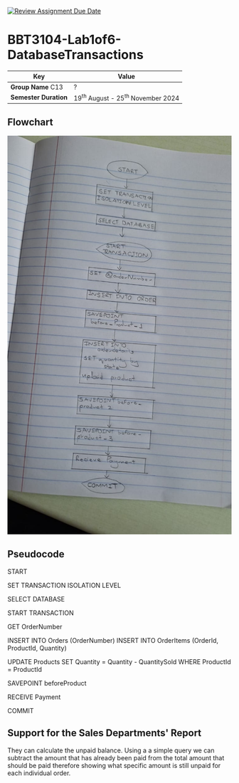 [![Review Assignment Due Date](https://classroom.github.com/assets/deadline-readme-button-22041afd0340ce965d47ae6ef1cefeee28c7c493a6346c4f15d667ab976d596c.svg)](https://classroom.github.com/a/r-tQZu0l)
# BBT3104-Lab1of6-DatabaseTransactions


| **Key**                                                               | Value                                                                                                                                                                              |
|---------------|---------------------------------------------------------|
| **Group Name** C13                                                              | ? |
| **Semester Duration**                                                 | 19<sup>th</sup> August - 25<sup>th</sup> November 2024                                                                                                                       |

## Flowchart
![alt text](<WhatsApp Image 2024-09-17 at 11.49.53_a6afe673.jpg>)

## Pseudocode
START

SET TRANSACTION ISOLATION LEVEL

SELECT DATABASE

START TRANSACTION

GET OrderNumber

INSERT INTO Orders (OrderNumber)
INSERT INTO OrderItems (OrderId, ProductId, Quantity)

UPDATE Products SET Quantity = Quantity - QuantitySold WHERE ProductId = ProductId

SAVEPOINT beforeProduct

RECEIVE Payment

COMMIT

## Support for the Sales Departments' Report
They can calculate the unpaid balance. Using a a simple query we can subtract the amount that has already been paid from the total amount that should be paid therefore showing what specific amount is still unpaid for each individual order.
